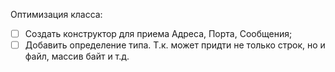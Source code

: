 Оптимизация класса:
- [ ] Создать конструктор для приема Адреса, Порта, Сообщения;
- [ ] Добавить определение типа. Т.к. может придти не только строк, но и файл, массив байт и т.д.
